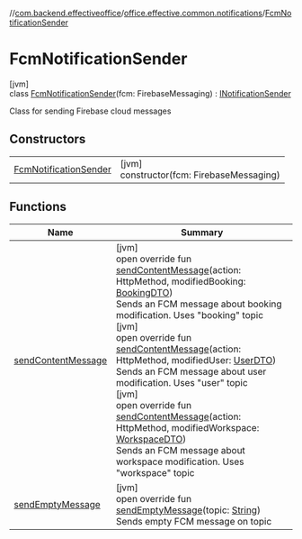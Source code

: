 //[com.backend.effectiveoffice](../../../index.md)/[office.effective.common.notifications](../index.md)/[FcmNotificationSender](index.md)

# FcmNotificationSender

[jvm]\
class [FcmNotificationSender](index.md)(fcm: FirebaseMessaging) : [INotificationSender](../-i-notification-sender/index.md)

Class for sending Firebase cloud messages

## Constructors

| | |
|---|---|
| [FcmNotificationSender](-fcm-notification-sender.md) | [jvm]<br>constructor(fcm: FirebaseMessaging) |

## Functions

| Name | Summary |
|---|---|
| [sendContentMessage](send-content-message.md) | [jvm]<br>open override fun [sendContentMessage](send-content-message.md)(action: HttpMethod, modifiedBooking: [BookingDTO](../../office.effective.dto/-booking-d-t-o/index.md))<br>Sends an FCM message about booking modification. Uses &quot;booking&quot; topic<br>[jvm]<br>open override fun [sendContentMessage](send-content-message.md)(action: HttpMethod, modifiedUser: [UserDTO](../../office.effective.dto/-user-d-t-o/index.md))<br>Sends an FCM message about user modification. Uses &quot;user&quot; topic<br>[jvm]<br>open override fun [sendContentMessage](send-content-message.md)(action: HttpMethod, modifiedWorkspace: [WorkspaceDTO](../../office.effective.dto/-workspace-d-t-o/index.md))<br>Sends an FCM message about workspace modification. Uses &quot;workspace&quot; topic |
| [sendEmptyMessage](send-empty-message.md) | [jvm]<br>open override fun [sendEmptyMessage](send-empty-message.md)(topic: [String](https://kotlinlang.org/api/latest/jvm/stdlib/kotlin/-string/index.html))<br>Sends empty FCM message on topic |
